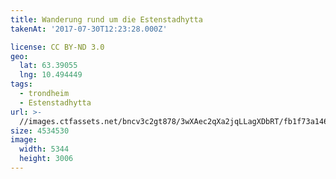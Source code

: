 ```yaml
---
title: Wanderung rund um die Estenstadhytta
takenAt: '2017-07-30T12:23:28.000Z'

license: CC BY-ND 3.0
geo:
  lat: 63.39055
  lng: 10.494449
tags:
  - trondheim
  - Estenstadhytta
url: >-
  //images.ctfassets.net/bncv3c2gt878/3wXAec2qXa2jqLLagXDbRT/fb1f73a1466dfda8d53663f673ec9096/wanderung-rund-um-die-estenstadhytta_36131703251_o
size: 4534530
image:
  width: 5344
  height: 3006
---
```

